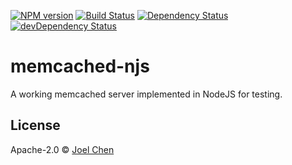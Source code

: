 [![NPM version][npm-image]][npm-url] [![Build Status][travis-image]][travis-url]
[![Dependency Status][daviddm-image]][daviddm-url] [![devDependency Status][daviddm-dev-image]][daviddm-dev-url]

# memcached-njs

A working memcached server implemented in NodeJS for testing.

## License

Apache-2.0 © [Joel Chen](https://github.com/jchip)

[travis-image]: https://travis-ci.org/jchip/memcache.svg?branch=master

[travis-url]: https://travis-ci.org/jchip/memcache

[npm-image]: https://badge.fury.io/js/memcached-njs.svg

[npm-url]: https://npmjs.org/package/memcached-njs

[daviddm-image]: https://david-dm.org/jchip/memcache/status.svg?path=packages/memcached-njs

[daviddm-url]: https://david-dm.org/jchip/memcache?path=packages/memcached-njs

[daviddm-dev-image]: https://david-dm.org/jchip/memcache/dev-status.svg?path=packages/memcached-njs

[daviddm-dev-url]: https://david-dm.org/jchip/memcache?path=packages/memcached-njs
